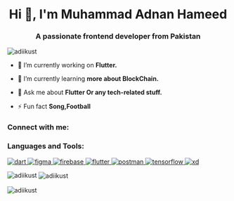 <h1 align="center">Hi 👋, I'm Muhammad Adnan Hameed</h1>
<h3 align="center">A passionate frontend developer from Pakistan</h3>

<p align="left"> <img src="https://komarev.com/ghpvc/?username=adiikust&label=Profile%20views&color=0e75b6&style=flat" alt="adiikust" /> </p>

- 🔭 I’m currently working on **Flutter.**

- 🌱 I’m currently learning **more about BlockChain.**

- 💬 Ask me about **Flutter Or any tech-related stuff.**

- ⚡ Fun fact **Song,Football**

<h3 align="left">Connect with me:</h3>
<p align="left">
</p>

<h3 align="left">Languages and Tools:</h3>
<a  <img src="https://raw.githubusercontent.com/devicons/devicon/master/icons/css3/css3-original-wordmark.svg" alt="css3" width="40" height="40"/> </a> <a href="https://dart.dev" target="_blank" rel="noreferrer"> <img src="https://www.vectorlogo.zone/logos/dartlang/dartlang-icon.svg" alt="dart" width="40" height="40"/> </a> <a href="https://www.figma.com/" target="_blank" rel="noreferrer"> <img src="https://www.vectorlogo.zone/logos/figma/figma-icon.svg" alt="figma" width="40" height="40"/> </a> <a href="https://firebase.google.com/" target="_blank" rel="noreferrer"> <img src="https://www.vectorlogo.zone/logos/firebase/firebase-icon.svg" alt="firebase" width="40" height="40"/> </a> <a href="https://flutter.dev" target="_blank" rel="noreferrer"> <img src="https://www.vectorlogo.zone/logos/flutterio/flutterio-icon.svg" alt="flutter" width="40" height="40"/>  </a> <a href="https://postman.com" target="_blank" rel="noreferrer"> <img src="https://www.vectorlogo.zone/logos/getpostman/getpostman-icon.svg" alt="postman" width="40" height="40"/> </a> <a href="https://www.tensorflow.org" target="_blank" rel="noreferrer"> <img src="https://www.vectorlogo.zone/logos/tensorflow/tensorflow-icon.svg" alt="tensorflow" width="40" height="40"/> </a> <a href="https://www.adobe.com/products/xd.html" target="_blank" rel="noreferrer"> <img src="https://cdn.worldvectorlogo.com/logos/adobe-xd.svg" alt="xd" width="40" height="40"/> </a> </p>

<p><img align="left" src="https://github-readme-stats.vercel.app/api/top-langs?username=adiikust&show_icons=true&locale=en&layout=compact" alt="adiikust" /></p>

<p>&nbsp;<img align="center" src="https://github-readme-stats.vercel.app/api?username=adiikust&show_icons=true&locale=en" alt="adiikust" /></p>

<p><img align="center" src="https://github-readme-streak-stats.herokuapp.com/?user=adiikust&" alt="adiikust" /></p>
